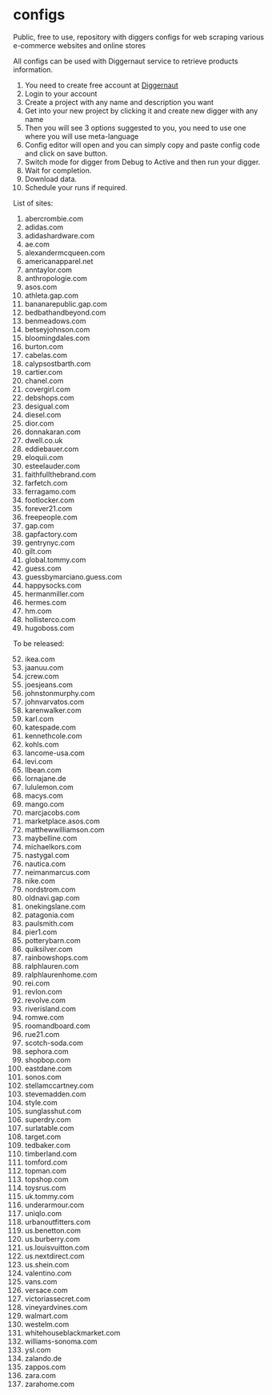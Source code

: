 # configs
Public, free to use, repository with diggers configs for web scraping various e-commerce websites and online stores

All configs can be used with Diggernaut service to retrieve products information.

1. You need to create free account at [Diggernaut](https://www.diggernaut.com/)
2. Login to your account
3. Create a project with any name and description you want
4. Get into your new project by clicking it and create new digger with any name
5. Then you will see 3 options suggested to you, you need to use one where you will use meta-language
6. Config editor will open and you can simply copy and paste config code and click on save button.
7. Switch mode for digger from Debug to Active and then run your digger.
8. Wait for completion.
9. Download data.
10. Schedule your runs if required.

List of sites:

1. abercrombie.com
2. adidas.com
3. adidashardware.com
4. ae.com
5. alexandermcqueen.com
6. americanapparel.net
7. anntaylor.com
8. anthropologie.com
9. asos.com
10. athleta.gap.com
11. bananarepublic.gap.com
12. bedbathandbeyond.com
13. benmeadows.com
14. betseyjohnson.com
15. bloomingdales.com
16. burton.com
17. cabelas.com
18. calypsostbarth.com
19. cartier.com
20. chanel.com
21. covergirl.com
22. debshops.com
23. desigual.com
24. diesel.com
25. dior.com
26. donnakaran.com
27. dwell.co.uk
28. eddiebauer.com
29. eloquii.com
30. esteelauder.com
31. faithfullthebrand.com
32. farfetch.com
33. ferragamo.com
34. footlocker.com
35. forever21.com
36. freepeople.com
37. gap.com
38. gapfactory.com
39. gentrynyc.com
40. gilt.com
41. global.tommy.com
42. guess.com
43. guessbymarciano.guess.com
44. happysocks.com
45. hermanmiller.com
46. hermes.com
47. hm.com
48. hollisterco.com
49. hugoboss.com

To be released:

52. ikea.com
53. jaanuu.com
54. jcrew.com
55. joesjeans.com
56. johnstonmurphy.com
57. johnvarvatos.com
58. karenwalker.com
59. karl.com
60. katespade.com
61. kennethcole.com
62. kohls.com
63. lancome-usa.com
64. levi.com
65. llbean.com
66. lornajane.de
67. lululemon.com
68. macys.com
69. mango.com
70. marcjacobs.com
71. marketplace.asos.com
70. matthewwilliamson.com
71. maybelline.com
72. michaelkors.com
73. nastygal.com
74. nautica.com
75. neimanmarcus.com
76. nike.com
77. nordstrom.com
78. oldnavi.gap.com
79. onekingslane.com
80. patagonia.com
81. paulsmith.com
82. pier1.com
83. potterybarn.com
84. quiksilver.com
85. rainbowshops.com
86. ralphlauren.com
87. ralphlaurenhome.com
88. rei.com
89. revlon.com
90. revolve.com
91. riverisland.com
92. romwe.com
93. roomandboard.com
94. rue21.com
95. scotch-soda.com
96. sephora.com
97. shopbop.com
98. eastdane.com
99. sonos.com
100. stellamccartney.com
101. stevemadden.com
102. style.com
103. sunglasshut.com
104. superdry.com
105. surlatable.com
106. target.com
107. tedbaker.com
108. timberland.com
109. tomford.com
110. topman.com
111. topshop.com
112. toysrus.com
113. uk.tommy.com
114. underarmour.com
115. uniqlo.com
116. urbanoutfitters.com
117. us.benetton.com
118. us.burberry.com
119. us.louisvuitton.com
120. us.nextdirect.com
121. us.shein.com
122. valentino.com
123. vans.com
124. versace.com
125. victoriassecret.com
126. vineyardvines.com
127. walmart.com
128. westelm.com
129. whitehouseblackmarket.com
130. williams-sonoma.com
131. ysl.com
132. zalando.de
133. zappos.com
134. zara.com
135. zarahome.com

